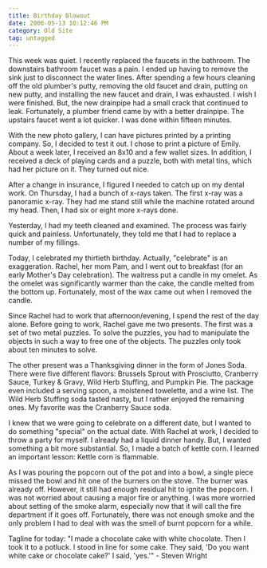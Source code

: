 ```yaml
---
title: Birthday Blowout
date: 2006-05-13 10:12:46 PM
category: Old Site
tag: untagged
---
```


This week was quiet. I recently replaced the faucets in the bathroom. The downstairs bathroom faucet was a pain. I ended up having to remove the sink just to disconnect the water lines. After spending a few hours cleaning off the old plumber's putty, removing the old faucet and drain, putting on new putty, and installing the new faucet and drain, I was exhausted. I wish I were finished. But, the new drainpipe had a small crack that continued to leak. Fortunately, a plumber friend came by with a better drainpipe. The upstairs faucet went a lot quicker. I was done within fifteen minutes.

With the new photo gallery, I can have pictures printed by a printing company. So, I decided to test it out. I chose to print a picture of Emily. About a week later, I received an 8x10 and a few wallet sizes. In addition, I received a deck of playing cards and a puzzle, both with metal tins, which had her picture on it. They turned out nice.

After a change in insurance, I figured I needed to catch up on my dental work. On Thursday, I had a bunch of x-rays taken. The first x-ray was a panoramic x-ray. They had me stand still while the machine rotated around my head. Then, I had six or eight more x-rays done.

Yesterday, I had my teeth cleaned and examined. The process was fairly quick and painless. Unfortunately, they told me that I had to replace a number of my fillings.

Today, I celebrated my thirtieth birthday. Actually, "celebrate" is an exaggeration. Rachel, her mom Pam, and I went out to breakfast (for an early Mother's Day celebration). The waitress put a candle in my omelet. As the omelet was significantly warmer than the cake, the candle melted from the bottom up. Fortunately, most of the wax came out when I removed the candle.

Since Rachel had to work that afternoon/evening, I spend the rest of the day alone. Before going to work, Rachel gave me two presents. The first was a set of two metal puzzles. To solve the puzzles, you had to manipulate the objects in such a way to free one of the objects. The puzzles only took about ten minutes to solve.

The other present was a Thanksgiving dinner in the form of Jones Soda. There were five different flavors: Brussels Sprout with Prosciutto, Cranberry Sauce, Turkey & Gravy, Wild Herb Stuffing, and Pumpkin Pie. The package even included a serving spoon, a moistened towelette, and a wine list. The Wild Herb Stuffing soda tasted nasty, but I rather enjoyed the remaining ones. My favorite was the Cranberry Sauce soda.

I knew that we were going to celebrate on a different date, but I wanted to do something "special" on the actual date. With Rachel at work, I decided to throw a party for myself. I already had a liquid dinner handy. But, I wanted something a bit more substantial. So, I made a batch of kettle corn. I learned an important lesson: Kettle corn is flammable.

As I was pouring the popcorn out of the pot and into a bowl, a single piece missed the bowl and hit one of the burners on the stove. The burner was already off. However, it still had enough residual hit to ignite the popcorn. I was not worried about causing a major fire or anything. I was more worried about setting of the smoke alarm, especially now that it will call the fire department if it goes off. Fortunately, there was not enough smoke and the only problem I had to deal with was the smell of burnt popcorn for a while.

Tagline for today: "I made a chocolate cake with white chocolate. Then I took it to a potluck. I stood in line for some cake. They said, 'Do you want white cake or chocolate cake?' I said, 'yes.'" - Steven Wright
